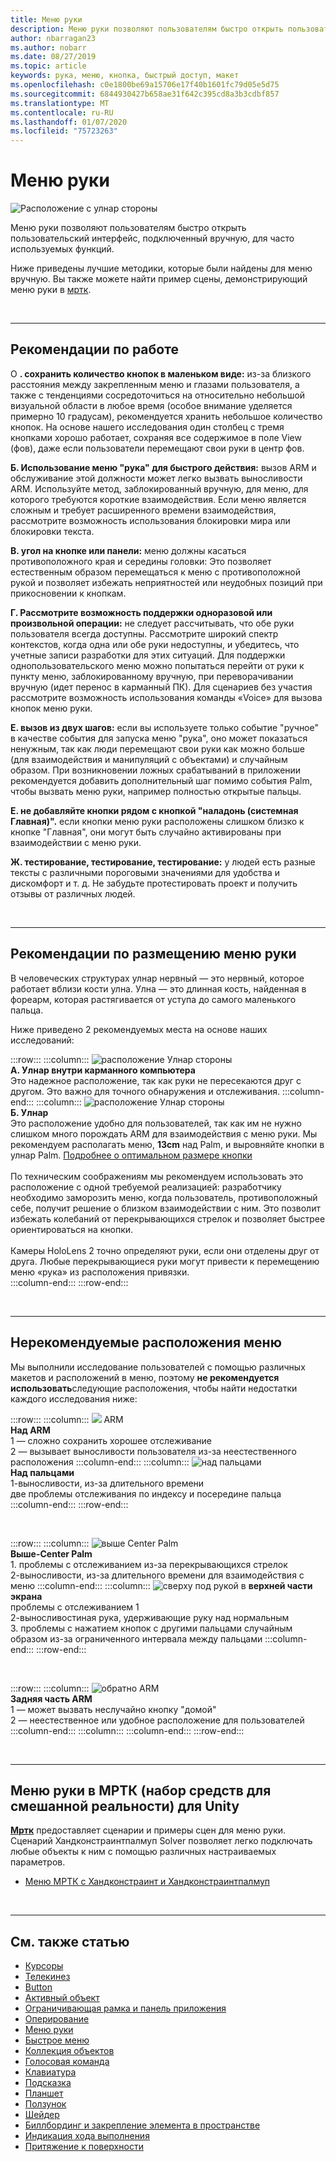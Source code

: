 ```yaml
---
title: Меню руки
description: Меню руки позволяют пользователям быстро открыть пользовательский интерфейс, подключенный вручную, для часто используемых функций. Это практические рекомендации и рекомендации для меню вручную.
author: nbarragan23
ms.author: nobarr
ms.date: 08/27/2019
ms.topic: article
keywords: рука, меню, кнопка, быстрый доступ, макет
ms.openlocfilehash: c0e1800be69a15706e17f40b1601fc79d05e5d75
ms.sourcegitcommit: 6844930427b658ae31f642c395cd8a3b3cdbf857
ms.translationtype: MT
ms.contentlocale: ru-RU
ms.lasthandoff: 01/07/2020
ms.locfileid: "75723263"
---
```

# <a name="hand-menu"></a>Меню руки

![Расположение с улнар стороны](images/UX/UX_Hero_HandMenu.jpg)

Меню руки позволяют пользователям быстро открыть пользовательский интерфейс, подключенный вручную, для часто используемых функций. 

Ниже приведены лучшие методики, которые были найдены для меню вручную. Вы также можете найти пример сцены, демонстрирующий меню руки в [мртк](https://github.com/microsoft/MixedRealityToolkit-Unity/blob/mrtk_release/Documentation/README_Solver.md#hand-menu-with-handconstraint-and-handconstraintpalmup).

<br>

---

## <a name="behavior-best-practices"></a>Рекомендации по работе
О **. сохранить количество кнопок в маленьком виде:** из-за близкого расстояния между закрепленным меню и глазами пользователя, а также с тенденциями сосредоточиться на относительно небольшой визуальной области в любое время (особое внимание уделяется примерно 10 градусам), рекомендуется хранить небольшое количество кнопок. На основе нашего исследования один столбец с тремя кнопками хорошо работает, сохраняя все содержимое в поле View (фов), даже если пользователи перемещают свои руки в центр фов. 

**Б. Использование меню "рука" для быстрого действия:** вызов ARM и обслуживание этой должности может легко вызвать выносливости ARM. Используйте метод, заблокированный вручную, для меню, для которого требуются короткие взаимодействия. Если меню является сложным и требует расширенного времени взаимодействия, рассмотрите возможность использования блокировки мира или блокировки текста. 

**В. угол на кнопке или панели:** меню должны касаться противоположного края и середины головки: Это позволяет естественным образом перемещаться к меню с противоположной рукой и позволяет избежать неприятностей или неудобных позиций при прикосновении к кнопкам. 

**Г. Рассмотрите возможность поддержки одноразовой или произвольной операции:** не следует рассчитывать, что обе руки пользователя всегда доступны. Рассмотрите широкий спектр контекстов, когда одна или обе руки недоступны, и убедитесь, что учетные записи разработки для этих ситуаций. Для поддержки однопользовательского меню можно попытаться перейти от руки к пункту меню, заблокированному вручную, при переворачивании вручную (идет перенос в карманный ПК). Для сценариев без участия рассмотрите возможность использования команды «Voice» для вызова кнопок меню руки.

**E. вызов из двух шагов:** если вы используете только событие "ручное" в качестве события для запуска меню "рука", оно может показаться ненужным, так как люди перемещают свои руки как можно больше (для взаимодействия и манипуляций с объектами) и случайным образом. При возникновении ложных срабатываний в приложении рекомендуется добавить дополнительный шаг помимо события Palm, чтобы вызвать меню руки, например полностью открытые пальцы.

**Е. не добавляйте кнопки рядом с кнопкой "наладонь (системная Главная)".** если кнопки меню руки расположены слишком близко к кнопке "Главная", они могут быть случайно активированы при взаимодействии с меню руки.

**Ж. тестирование, тестирование, тестирование:** у людей есть разные тексты с различными пороговыми значениями для удобства и дискомфорт и т. д. Не забудьте протестировать проект и получить отзывы от различных людей.

<br>

---

## <a name="hand-menu-placement-best-practices"></a>Рекомендации по размещению меню руки

В человеческих структурах улнар нервный — это нервный, которое работает вблизи кости улна. Улна — это длинная кость, найденная в фореарм, которая растягивается от уступа до самого маленького пальца.

Ниже приведено 2 рекомендуемых места на основе наших исследований:


:::row:::
    :::column:::
        ![расположение](images/UlnarSideHandMenu.gif) Улнар стороны<br>
        **A. Улнар внутри карманного компьютера**<br>
        Это надежное расположение, так как руки не пересекаются друг с другом. Это важно для точного обнаружения и отслеживания.
    :::column-end:::
    :::column:::
        ![расположение](images/UlnarAboveHandMenu.gif) Улнар стороны<br>
        **Б. Улнар**<br>
        Это расположение удобно для пользователей, так как им не нужно слишком много порождать ARM для взаимодействия с меню руки. Мы рекомендуем располагать меню, **13cm** над Palm, и выровняйте кнопки в улнар Palm. [Подробнее о оптимальном размере кнопки](interactable-object.md)<br>
        <br>
        По техническим соображениям мы рекомендуем использовать это расположение с одной требуемой реализацией: разработчику необходимо заморозить меню, когда пользователь, противоположный себе, получит решение о близком взаимодействии с ним. Это позволит избежать колебаний от перекрывающихся стрелок и позволяет быстрее ориентироваться на кнопки.<br>
        <br>
        Камеры HoloLens 2 точно определяют руки, если они отделены друг от друга. Любые перекрывающиеся руки могут привести к перемещению меню «рука» из расположения привязки.<br>
    :::column-end:::
:::row-end:::



<br>

---

## <a name="menu-positions-that-are-not-recommended"></a>Нерекомендуемые расположения меню
Мы выполнили исследование пользователей с помощью различных макетов и расположений в меню, поэтому **не рекомендуется использовать**следующие расположения, чтобы найти недостатки каждого исследования ниже:


:::row:::
    :::column:::
        ![](images/AboveArm.gif) ARM<br>
        **Над ARM**<br>
        1 — сложно сохранить хорошее отслеживание<br>
        2 — вызывает выносливости пользователя из-за неестественного расположения
    :::column-end:::
    :::column:::
        ![над пальцами](images/AboveFingers.gif)<br>
        **Над пальцами**<br>
        1-выносливости, из-за длительного времени<br>
        две проблемы отслеживания по индексу и посередине пальца
    :::column-end:::
:::row-end:::

<br>

:::row:::
    :::column:::
        ![выше](images/handCenter.gif) Center Palm<br>
        **Выше-Center Palm**<br>
        1\. проблемы с отслеживанием из-за перекрывающихся стрелок<br>
        2-выносливости, из-за длительного времени для взаимодействия с меню
    :::column-end:::
    :::column:::
        ![сверху под рукой](images/TopFingerTip.gif) в **верхней части экрана**<br>
        проблемы с отслеживанием 1<br>
        2-выносливостиная рука, удерживающие руку над нормальным<br>
        3\. проблемы с нажатием кнопок с другими пальцами случайным образом из-за ограниченного интервала между пальцами
    :::column-end:::
:::row-end:::

<br>

:::row:::
    :::column:::
        ![обратно](images/BackOfTheArm.gif) ARM<br>
        **Задняя часть ARM**<br>
        1 — может вызвать неслучайно кнопку "домой"<br>
        2 — неестественное или удобное расположение для пользователей
    :::column-end:::
    :::column:::
    :::column-end:::
:::row-end:::

<br>

---

## <a name="hand-menu-in-mrtk-mixed-reality-toolkit-for-unity"></a>Меню руки в МРТК (набор средств для смешанной реальности) для Unity
**[Мртк](https://github.com/Microsoft/MixedRealityToolkit-Unity)** предоставляет сценарии и примеры сцен для меню руки. Сценарий Хандконстраинтпалмуп Solver позволяет легко подключать любые объекты к ним с помощью различных настраиваемых параметров.

* [Меню МРТК с Хандконстраинт и Хандконстраинтпалмуп](https://github.com/microsoft/MixedRealityToolkit-Unity/blob/mrtk_release/Documentation/README_Solver.md#hand-menu-with-handconstraint-and-handconstraintpalmup)


<br>

---


## <a name="see-also"></a>См. также статью

* [Курсоры](cursors.md)
* [Телекинез](point-and-commit.md)
* [Button](button.md)
* [Активный объект](interactable-object.md)
* [Ограничивающая рамка и панель приложения](app-bar-and-bounding-box.md)
* [Оперирование](direct-manipulation.md)
* [Меню руки](hand-menu.md)
* [Быстрое меню](near-menu.md)
* [Коллекция объектов](object-collection.md)
* [Голосовая команда](voice-input.md)
* [Клавиатура](keyboard.md)
* [Подсказка](tooltip.md)
* [Планшет](slate.md)
* [Ползунок](slider.md)
* [Шейдер](shader.md)
* [Биллбординг и закрепление элемента в пространстве](billboarding-and-tag-along.md)
* [Индикация хода выполнения](progress.md)
* [Притяжение к поверхности](surface-magnetism.md)
